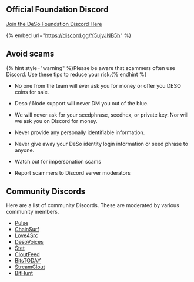 ## Official Foundation Discord

[Join the DeSo Foundation Discord Here](https://discord.gg/Y5ujyJNB5h)

{% embed url="https://discord.gg/Y5ujyJNB5h" %}

## Avoid scams

{% hint style="warning" %}Please be aware that scammers often use Discord. Use these tips to reduce your risk.{% endhint %}

* No one from the team will ever ask you for money or offer you DESO coins for sale.

* Deso / Node support will never DM you out of the blue.

* We will never ask for your seedphrase, seedhex, or private key. Nor will we ask you on Discord for money.

* Never provide any personally identifiable information.

* Never give away your DeSo identity login information or seed phrase to anyone. 

* Watch out for impersonation scams

* Report scammers to Discord server moderators 


## Community Discords

Here are a list of community Discords. These are moderated by various community members.

- [Pulse](https://discord.gg/zTdSaQtmx2)
- [ChainSurf](https://discord.gg/9DF5CfdgYB)
- [Love4Src](https://discord.gg/u4nkKwEpUd)
- [DesoVoices](https://discord.gg/VANfGtVXMb)
- [Stet](https://discord.gg/stet)
- [CloutFeed](https://discord.gg/8xJ6tTMure)
- [BitsTODAY](https://discord.gg/ZZUPcrqEF5)
- [StreamClout](https://discord.gg/s4ecEAe3mq)
- [BitHunt](https://discord.gg/sjy9egBhB6)